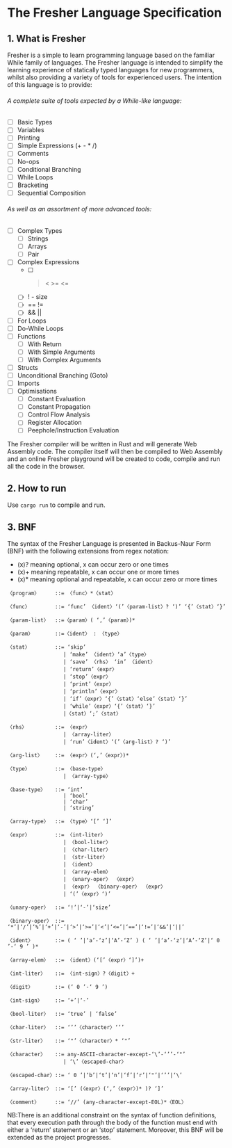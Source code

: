 # The Fresher Language Specification

## 1. What is Fresher

Fresher is a simple to learn programming language based on the familiar While family of languages. The Fresher language is intended to simplify the learning experience of statically typed languages for new programmers, whilst also providing a variety of tools for experienced users. The intention of this language is to provide:
###### A complete suite of tools expected by a While-like language:

- [ ] Basic Types
- [ ] Variables
- [ ] Printing
- [ ] Simple Expressions (+ - * /)
- [ ] Comments
- [ ] No-ops
- [ ] Conditional Branching
- [ ] While Loops
- [ ] Bracketing
- [ ] Sequential Composition

###### As well as an assortment of more advanced tools:
- [ ] Complex Types
    - [ ] Strings
    - [ ] Arrays
    - [ ] Pair
- [ ] Complex Expressions 
    - [ ] > < >= <=
    - [ ] ! - size
    - [ ] == !=
    - [ ] && ||
- [ ] For Loops
- [ ] Do-While Loops 
- [ ] Functions
    - [ ] With Return
    - [ ] With Simple Arguments
    - [ ] With Complex Arguments
- [ ] Structs
- [ ] Unconditional Branching (Goto)
- [ ] Imports
- [ ] Optimisations
    - [ ] Constant Evaluation
    - [ ] Constant Propagation
    - [ ] Control Flow Analysis
    - [ ] Register Allocation
    - [ ] Peephole/Instruction Evaluation

The Fresher compiler will be written in Rust and will generate Web Assembly code. The compiler itself will then be compiled to Web Assembly and an online Fresher playground will be created to code, compile and run all the code in the browser. 

## 2. How to run

Use ```cargo run``` to compile and run.

## 3. BNF

The syntax of the Fresher Language is presented in Backus-Naur Form (BNF) with the following extensions from regex notation:

* (x)? meaning optional, x can occur zero or one times
* (x)+ meaning repeatable, x can occur one or more times
* (x)* meaning optional and repeatable, x can occur zero or more times

```
〈program〉     ::= 〈func〉*〈stat〉

〈func〉        ::= ‘func’ 〈ident〉‘(’〈param-list〉? ‘)’ ‘{’〈stat〉‘}’

〈param-list〉  ::=〈param〉( ‘,’〈param〉)*

〈param〉       ::=〈ident〉 : 〈type〉

〈stat〉        ::= ‘skip’
                  | ‘make’ 〈ident〉‘a’〈type〉
                  | ‘save’ 〈rhs〉 ‘in’ 〈ident〉
                  | ‘return’〈expr〉
                  | ‘stop’〈expr〉
                  | ‘print’〈expr〉
                  | ‘println’〈expr〉
                  | ‘if’〈expr〉‘{’〈stat〉‘else’〈stat〉‘}’
                  | ‘while’〈expr〉‘{’〈stat〉‘}’
                  |〈stat〉‘;’〈stat〉

〈rhs〉         ::= 〈expr〉
                  | 〈array-liter〉
                  | ‘run’〈ident〉‘(’〈arg-list〉? ‘)’

〈arg-list〉    ::= 〈expr〉(‘,’〈expr〉)*

〈type〉        ::= 〈base-type〉
                  | 〈array-type〉

〈base-type〉   ::= ‘int’
                  | ‘bool’
                  | ‘char’
                  | ‘string’

〈array-type〉  ::= 〈type〉‘[’ ‘]’

〈expr〉        ::= 〈int-liter〉
                  | 〈bool-liter〉
                  | 〈char-liter〉
                  | 〈str-liter〉
                  | 〈ident〉
                  | 〈array-elem〉
                  | 〈unary-oper〉 〈expr〉
                  | 〈expr〉 〈binary-oper〉 〈expr〉
                  | ‘(’〈expr〉‘)’

〈unary-oper〉  ::= ‘!’|‘-’|‘size’

〈binary-oper〉 ::= ‘*’|‘/’|‘%’|‘+’|‘-’|‘>’|‘>=’|‘<’|‘<=’|‘==’|‘!=’|‘&&’|‘||’

〈ident〉       ::= ( ‘ ’|‘a’-‘z’|‘A’-‘Z’ ) ( ‘ ’|‘a’-‘z’|‘A’-‘Z’|‘ 0 ’-‘ 9 ’ )*

〈array-elem〉  ::= 〈ident〉(‘[’〈expr〉‘]’)+

〈int-liter〉   ::= 〈int-sign〉?〈digit〉+

〈digit〉       ::= (‘ 0 ’-‘ 9 ’)

〈int-sign〉    ::= ‘+’|‘-’

〈bool-liter〉  ::= ‘true’ | ‘false’

〈char-liter〉  ::= ‘’’〈character〉‘’’

〈str-liter〉   ::= ‘"’〈character〉* ‘"’

〈character〉   ::= any-ASCII-character-except-‘\’-‘’’-‘"’
                  | ‘\’〈escaped-char〉

〈escaped-char〉::= ‘ 0 ’|‘b’|‘t’|‘n’|‘f’|‘r’|‘"’|‘’’|‘\’

〈array-liter〉 ::= ‘[’ (〈expr〉(‘,’〈expr〉)* )? ‘]’

〈comment〉     ::= ‘//’ (any-character-except-EOL)*〈EOL〉
```
NB:There is an additional constraint on the syntax of function definitions, that every execution path
through the body of the function must end with either a ‘return’ statement or an ‘stop’ statement. Moreover, this BNF will be extended as the project progresses.


<!-- 〈program〉     ::= ‘begin’〈func〉*〈stat〉‘end’

〈func〉        ::= 〈type〉〈ident〉‘(’〈param-list〉? ‘)’ ‘is’〈stat〉‘end’

〈param-list〉  ::= 〈param〉( ‘,’〈param〉)*

〈param〉       ::= 〈type〉 〈ident〉

〈stat〉        ::= ‘skip’
                  |〈type〉〈ident〉‘=’〈rhs〉
                  |〈assign-lhs〉‘=’〈rhs〉
                  | ‘free’〈expr〉
                  | ‘return’〈expr〉
                  | ‘exit’〈expr〉
                  | ‘print’〈expr〉
                  | ‘println’〈expr〉
                  | ‘if’〈expr〉‘then’〈stat〉‘else’〈stat〉‘fi’
                  | ‘while’〈expr〉‘do’〈stat〉‘done’
                  | ‘begin’〈stat〉‘end’
                  |〈stat〉‘;’〈stat〉

〈assign-lhs〉  ::= 〈ident〉
                  | 〈array-elem〉
                  | 〈pair-elem〉

〈rhs〉  ::= 〈expr〉
                  | 〈array-liter〉
                  | ‘newpair’ ‘(’〈expr〉‘,’〈expr〉‘)’
                  | 〈pair-elem〉
                  | ‘call’〈ident〉‘(’〈arg-list〉? ‘)’

〈arg-list〉    ::= 〈expr〉(‘,’〈expr〉)*

〈pair-elem〉   ::= ‘fst’〈expr〉
                  | ‘snd’〈expr〉

〈type〉        ::= 〈base-type〉
                  | 〈array-type〉
                  | 〈pair-type〉

〈base-type〉   ::= ‘int’
                  | ‘bool’
                  | ‘char’
                  | ‘string’

〈array-type〉  ::= 〈type〉‘[’ ‘]’

〈pair-type〉   ::= ‘pair’ ‘(’〈pair-elem-type〉‘,’〈pair-elem-type〉‘)’

〈pair-elem-type〉 ::= 〈base-type〉
                     | 〈array-type〉
                     | ‘pair’

〈expr〉        ::= 〈int-liter〉
                  | 〈bool-liter〉
                  | 〈char-liter〉
                  | 〈str-liter〉
                  | 〈pair-liter〉
                  | 〈ident〉
                  | 〈array-elem〉
                  | 〈unary-oper〉 〈expr〉
                  | 〈expr〉 〈binary-oper〉 〈expr〉
                  | ‘(’〈expr〉‘)’

〈unary-oper〉  ::= ‘!’|‘-’|‘len’|‘ord’|‘chr’

〈binary-oper〉 ::= ‘*’|‘/’|‘%’|‘+’|‘-’|‘>’|‘>=’|‘<’|‘<=’|‘==’|‘!=’|‘&&’|‘||’

〈ident〉       ::= ( ‘ ’|‘a’-‘z’|‘A’-‘Z’ ) ( ‘ ’|‘a’-‘z’|‘A’-‘Z’|‘ 0 ’-‘ 9 ’ )*

〈array-elem〉  ::= 〈ident〉(‘[’〈expr〉‘]’)+

〈int-liter〉   ::= 〈int-sign〉?〈digit〉+

〈digit〉       ::= (‘ 0 ’-‘ 9 ’)

〈int-sign〉    ::= ‘+’|‘-’

〈bool-liter〉  ::= ‘true’ | ‘false’

〈char-liter〉  ::= ‘’’〈character〉‘’’

〈str-liter〉   ::= ‘"’〈character〉* ‘"’

〈character〉   ::= any-ASCII-character-except-‘\’-‘’’-‘"’
                  | ‘\’〈escaped-char〉

〈escaped-char〉::= ‘ 0 ’|‘b’|‘t’|‘n’|‘f’|‘r’|‘"’|‘’’|‘\’

〈array-liter〉 ::= ‘[’ (〈expr〉(‘,’〈expr〉)* )? ‘]’

〈pair-liter〉  ::= ‘null’

〈comment〉     ::= ‘#’ (any-character-except-EOL)*〈EOL〉 -->